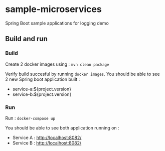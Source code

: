 # sample-microservices

Spring Boot sample applications for logging demo

## Build and run

### Build

Create 2 docker images using : ```mvn clean package```

Verify build succesful by running ```docker images```. You should be able to see 2 new Spring boot application built :

* service-a:${project.version}
* service-b:${project.version}

### Run

Run : ```docker-compose up```

You should be able to see both application running on :

* Service A : [http://localhost:8082/](http://localhost:8081/)
* Service B : [http://localhost:8082/](http://localhost:8082/)
